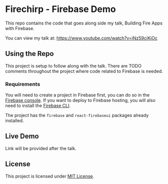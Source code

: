 # Firechirp - Firebase Demo

This repo contains the code that goes along side my talk, Building Fire Apps with Firebase.

You can view my talk at: https://www.youtube.com/watch?v=iNz59ciKjOc

## Using the Repo

This project is setup to follow along with the talk. There are TODO comments throughout the project where code related to Firebase is needed.

### Requirements

You will need to create a project in Firebase first, you can do so in the [Firebase console](https://console.firebase.google.com/). If you want to deploy to Firebase hosting, you will also need to install the [Firebase CLI](https://firebase.google.com/docs/cli/).

The project has the `firebase` and `react-firebaseui` packages already installed.

## Live Demo

Link will be provided after the talk.

## License

This project is licensed under [MIT License](LICENSE). 
